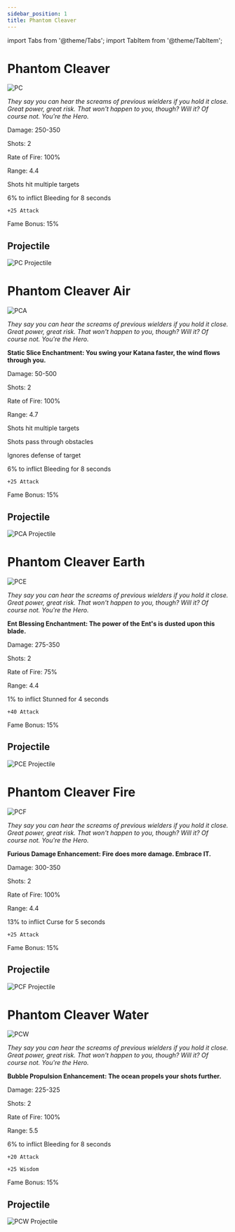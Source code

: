 ```yaml
---
sidebar_position: 1
title: Phantom Cleaver
---
```


import Tabs from '@theme/Tabs';
import TabItem from '@theme/TabItem';

<Tabs>
  <TabItem value=" " label=" " default>
   
# Phantom Cleaver

![PC](https://vwiki.valorserver.com/api/item/picture/phantom%20cleaver)

<i>They say you can hear the screams of previous wielders if you hold it close. Great power, great risk. That won't happen to you, though? Will it? Of course not. You're the Hero.</i>

Damage: 250-350

Shots: 2

Rate of Fire: 100%

Range: 4.4

Shots hit multiple targets

6% to inflict Bleeding for 8 seconds

    +25 Attack
    
Fame Bonus: 15%

## Projectile

![PC Projectile](https://cdn.discordapp.com/attachments/948448304574910534/948448969028153394/unknown.png)

  </TabItem>
  <TabItem value="Air" label="Air">


# Phantom Cleaver Air

![PCA](https://vwiki.valorserver.com/api/item/picture/phantom%20cleaver%20air)

<i>They say you can hear the screams of previous wielders if you hold it close. Great power, great risk. That won't happen to you, though? Will it? Of course not. You're the Hero.</i>

**Static Slice Enchantment: You swing your Katana faster, the wind flows through you.**

Damage: 50-500

Shots: 2

Rate of Fire: 100%

Range: 4.7

Shots hit multiple targets

Shots pass through obstacles

Ignores defense of target

6% to inflict Bleeding for 8 seconds

    +25 Attack
    
Fame Bonus: 15%

## Projectile

![PCA Projectile](https://cdn.discordapp.com/attachments/948448304574910534/948449991326834769/unknown.png)

  </TabItem>
  <TabItem value="Earth" label="Earth">

# Phantom Cleaver Earth

![PCE](https://vwiki.valorserver.com/api/item/picture/phantom%20cleaver%20earth)

<i>They say you can hear the screams of previous wielders if you hold it close. Great power, great risk. That won't happen to you, though? Will it? Of course not. You're the Hero.</i>

**Ent Blessing Enchantment: The power of the Ent's is dusted upon this blade.**

Damage: 275-350

Shots: 2

Rate of Fire: 75%

Range: 4.4

1% to inflict Stunned for 4 seconds

    +40 Attack
    
Fame Bonus: 15%

## Projectile

![PCE Projectile](https://cdn.discordapp.com/attachments/948448304574910534/948449714888646686/unknown.png)

  </TabItem>
  <TabItem value="Fire" label="Fire">

# Phantom Cleaver Fire

![PCF](https://vwiki.valorserver.com/api/item/picture/phantom%20cleaver%20fire)

<i>They say you can hear the screams of previous wielders if you hold it close. Great power, great risk. That won't happen to you, though? Will it? Of course not. You're the Hero.</i>

**Furious Damage Enhancement: Fire does more damage. Embrace IT.**

Damage: 300-350

Shots: 2

Rate of Fire: 100%

Range: 4.4

13% to inflict Curse for 5 seconds

    +25 Attack
    
Fame Bonus: 15%

## Projectile

![PCF Projectile](https://user-images.githubusercontent.com/106563707/177056537-c9350d81-ab4f-4846-81b4-12f46fc9d27d.png)

  </TabItem>
  <TabItem value="Water" label="Water">

# Phantom Cleaver Water

![PCW](https://vwiki.valorserver.com/api/item/picture/phantom%20cleaver%20water)

<i>They say you can hear the screams of previous wielders if you hold it close. Great power, great risk. That won't happen to you, though? Will it? Of course not. You're the Hero.</i>

**Bubble Propulsion Enhancement: The ocean propels your shots further.**

Damage: 225-325

Shots: 2

Rate of Fire: 100%

Range: 5.5

6% to inflict Bleeding for 8 seconds

    +20 Attack
    
    +25 Wisdom
    
Fame Bonus: 15%

## Projectile

![PCW Projectile](https://cdn.discordapp.com/attachments/948448304574910534/948449506775691274/unknown.png)

  </TabItem>
</Tabs>
